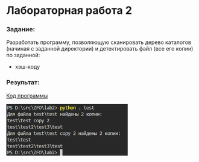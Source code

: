 # Лабораторная работа 2

### Задание:

Разработать программу, позволяющую сканировать дерево каталогов (начиная с заданной директории) и детектировать файл (все его копии) по заданной:

* хэш-коду

### Результат:

[Код программы](__main__.py)

![](result.PNG)